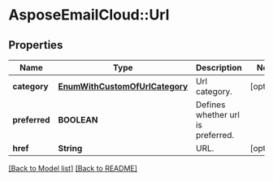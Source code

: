 # AsposeEmailCloud::Url
## Properties
Name | Type | Description | Notes
------------ | ------------- | ------------- | -------------
**category** | [**EnumWithCustomOfUrlCategory**](EnumWithCustomOfUrlCategory.md) | Url category.              | [optional] 
**preferred** | **BOOLEAN** | Defines whether url is preferred.              | 
**href** | **String** | URL.              | [optional] 



[[Back to Model list]](Models.md) [[Back to README]](README.md)


